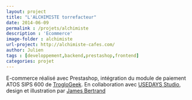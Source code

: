 ```yaml
---
layout: project
title: "L'ALCHIMISTE torrefacteur"
date: 2014-06-09
permalink : /projets/alchimiste
description : 'Ecommerce'
image-folder : alchimiste
url-project: http://alchimiste-cafes.com/
author: Julien
tags : [developpement,backend,prestashop,frontend]
categories: projet
---
```

E-commerce réalisé avec Prestashop, intégration du module de paiement ATOS SIPS 600 de [TrogloGeek](https://github.com/TrogloGeek/prestashop-tggatos-module). En collaboration avec [USEDAYS Studio](http://www.usedaystudio.com/), design et illustration par [James Bertrand](http://www.jamesbertrand.com/)



